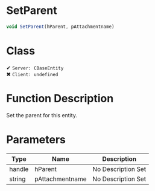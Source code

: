 # SetParent
```js	
void SetParent(hParent, pAttachmentname)
```
# Class
✔ `Server: CBaseEntity`  
✖ `Client: undefined`  

# Function Description
Set the parent for this entity.
# Parameters
Type|Name|Description
--|--|--
handle|hParent|No Description Set
string|pAttachmentname|No Description Set
